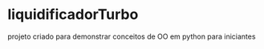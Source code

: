 <h1>liquidificadorTurbo</h1>

<Status do Projeto: Finalizado>
        
projeto criado para demonstrar conceitos de OO em python para iniciantes

